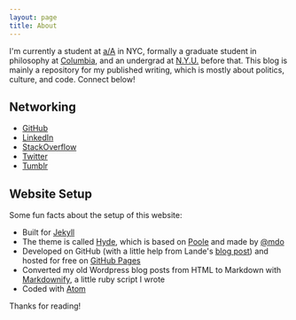 ```yaml
---
layout: page
title: About
---
```


I'm currently a student at [a/A](http://appacademy.io/) in NYC, formally a graduate student in philosophy at [Columbia](http://philosophy.columbia.edu/directories/student/alexander-richey), and an undergrad at [N.Y.U.](http://nyu.edu/) before that. This blog is mainly a repository for my published writing, which is mostly about politics, culture, and code. Connect below!

## Networking

* [GitHub](https://github.com/AlexanderRichey)
* [LinkedIn](https://www.linkedin.com/in/alexanderrichey)
* [StackOverflow](http://stackoverflow.com/cv/alexrichey)
* [Twitter](https://twitter.com/AlexanderRichey)
* [Tumblr](http://grokeverything.com/)

## Website Setup

Some fun facts about the setup of this website:

* Built for [Jekyll](http://jekyllrb.com)
* The theme is called [Hyde](http://hyde.getpoole.com/), which is based on [Poole](http://getpoole.com/) and made by [@mdo](https://twitter.com/mdo)
* Developed on GitHub (with a little help from Lande's [blog post](http://joshualande.com/jekyll-github-pages-poole/)) and hosted for free on [GitHub Pages](https://pages.github.com)
* Converted my old Wordpress blog posts from HTML to Markdown with [Markdownify](https://github.com/AlexanderRichey/Markdownify), a little ruby script I wrote
* Coded with [Atom](https://atom.io/)

Thanks for reading!
